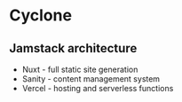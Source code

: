 # Cyclone

## Jamstack architecture

- Nuxt - full static site generation
- Sanity - content management system
- Vercel - hosting and serverless functions

